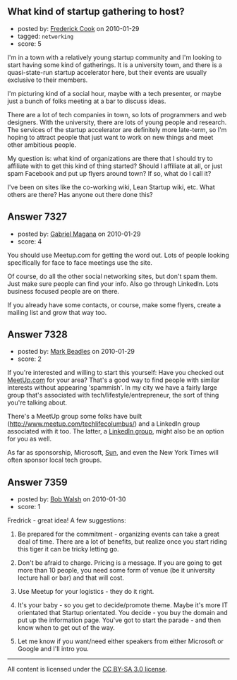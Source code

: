 ## What kind of startup gathering to host?

- posted by: [Frederick Cook](https://stackexchange.com/users/-1/2344-frederick-cook) on 2010-01-29
- tagged: `networking`
- score: 5

I'm in a town with a relatively young startup community and I'm looking to start having some kind of gatherings.  It is a university town, and there is a quasi-state-run startup accelerator here, but their events are usually exclusive to their members.

I'm picturing kind of a social hour, maybe with a tech presenter, or maybe just a bunch of folks meeting at a bar to discuss ideas.

There are a lot of tech companies in town, so lots of programmers and web designers.  With the university, there are lots of young people and research.  The services of the startup accelerator are definitely more late-term, so I'm hoping to attract people that just want to work on new things and meet other ambitious people.

My question is: what kind of organizations are there that I should try to affiliate with to get this kind of thing started?  Should I affiliate at all, or just spam Facebook and put up flyers around town?  If so, what do I call it?

I've been on sites like the co-working wiki, Lean Startup wiki, etc.  What others are there?  Has anyone out there done this?


## Answer 7327

- posted by: [Gabriel Magana](https://stackexchange.com/users/-1/1158-gabriel-magana) on 2010-01-29
- score: 4

You should use Meetup.com for getting the word out.  Lots of people looking specifically for face to face meetings use the site.

Of course, do all the other social networking sites, but don't spam them.  Just make sure people can find your info.  Also go through LinkedIn.  Lots business focused people are on there.

If you already have some contacts, or course, make some flyers, create a mailing list and grow that way too.


## Answer 7328

- posted by: [Mark Beadles](https://stackexchange.com/users/-1/296-mark-beadles) on 2010-01-29
- score: 2

<p>If you're interested and willing to start this yourself: Have you checked out <a href="http://meetup.com/" rel="nofollow">MeetUp.com</a> for your area? That's a good way to find people with similar interests without appearing 'spammish'. In my city we have a fairly large group that's associated with tech/lifestyle/entrepreneur, the sort of thing you're talking about. </p>

<p>There's a MeetUp group some folks have built (<a href="http://www.meetup.com/techlifecolumbus/" rel="nofollow">http://www.meetup.com/techlifecolumbus/</a>) and a LinkedIn group associated with it too. The latter, a <a href="http://linkedin.com/" rel="nofollow">LinkedIn group</a>, might also be an option for you as well.</p>

<p>As far as sponsorship, Microsoft, <a href="http://www.sun.com/startupessentials/about.jsp?CID=927064" rel="nofollow">Sun</a>, and even the New York Times will often sponsor local tech groups. </p>



## Answer 7359

- posted by: [Bob Walsh](https://stackexchange.com/users/-1/346-bob-walsh) on 2010-01-30
- score: 1

Fredrick - great idea! A few suggestions:

1. Be prepared for the commitment - organizing events can take a great deal of time. There are a lot of benefits, but realize once you start riding this tiger it can be tricky letting go.

2. Don't be afraid to charge. Pricing is a message. If you are going to get more than 10 people, you need some form of venue (be it university lecture hall or bar) and that will cost.

3. Use Meetup for your logistics - they do it right.

4. It's your baby - so you get to decide/promote theme. Maybe it's more IT orientated that Startup orientated. You decide - you buy the domain and put up the information page. You've got to start the parade - and then know when to get out of the way.

5. Let me know if you want/need either speakers from either Microsoft or Google and I'll intro you.



---

All content is licensed under the [CC BY-SA 3.0 license](https://creativecommons.org/licenses/by-sa/3.0/).
